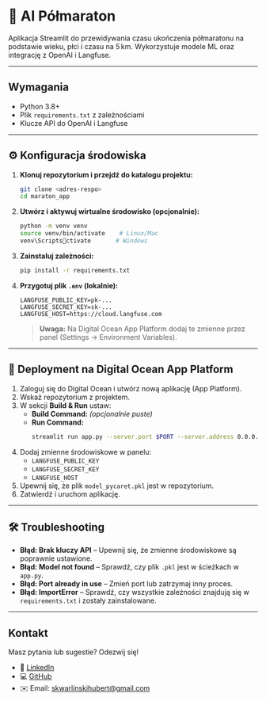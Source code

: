 
# 🧠 AI Półmaraton
Aplikacja Streamlit do przewidywania czasu ukończenia półmaratonu na podstawie wieku, płci i czasu na 5 km. Wykorzystuje modele ML oraz integrację z OpenAI i Langfuse.

---

## Wymagania

- Python 3.8+
- Plik `requirements.txt` z zależnościami
- Klucze API do OpenAI i Langfuse

---

## ⚙️ Konfiguracja środowiska

1. **Klonuj repozytorium i przejdź do katalogu projektu:**
   ```bash
   git clone <adres-respo>
   cd maraton_app
   ```

2. **Utwórz i aktywuj wirtualne środowisko (opcjonalnie):**
   ```bash
   python -m venv venv
   source venv/bin/activate    # Linux/Mac
   venv\Scriptsctivate       # Windows
   ```

3. **Zainstaluj zależności:**
   ```bash
   pip install -r requirements.txt
   ```

4. **Przygotuj plik `.env` (lokalnie):**
   ```
   LANGFUSE_PUBLIC_KEY=pk-...
   LANGFUSE_SECRET_KEY=sk-...
   LANGFUSE_HOST=https://cloud.langfuse.com
   ```
   > **Uwaga:** Na Digital Ocean App Platform dodaj te zmienne przez panel (Settings → Environment Variables).

---

## 🚀 Deployment na Digital Ocean App Platform

1. Zaloguj się do Digital Ocean i utwórz nową aplikację (App Platform).  
2. Wskaż repozytorium z projektem.  
3. W sekcji **Build & Run** ustaw:
   - **Build Command:** *(opcjonalnie puste)*
   - **Run Command:**
     ```bash
     streamlit run app.py --server.port $PORT --server.address 0.0.0.0
     ```
4. Dodaj zmienne środowiskowe w panelu:
   - `LANGFUSE_PUBLIC_KEY`
   - `LANGFUSE_SECRET_KEY`
   - `LANGFUSE_HOST`
5. Upewnij się, że plik `model_pycaret.pkl` jest w repozytorium.  
6. Zatwierdź i uruchom aplikację.

---

## 🛠 Troubleshooting

- **Błąd: Brak kluczy API** – Upewnij się, że zmienne środowiskowe są poprawnie ustawione.  
- **Błąd: Model not found** – Sprawdź, czy plik `.pkl` jest w ścieżkach w `app.py`.  
- **Błąd: Port already in use** – Zmień port lub zatrzymaj inny proces.  
- **Błąd: ImportError** – Sprawdź, czy wszystkie zależności znajdują się w `requirements.txt` i zostały zainstalowane.

---

## Kontakt

Masz pytania lub sugestie? Odezwij się!

- 💼 [LinkedIn](https://www.linkedin.com/in/hubert-skwarlinski-895437368/)
- 💻 [GitHub](https://github.com/skwarlinski)
- ✉️ Email: [skwarlinskihubert@gmail.com](mailto:skwarlinskihubert@gmail.com)
